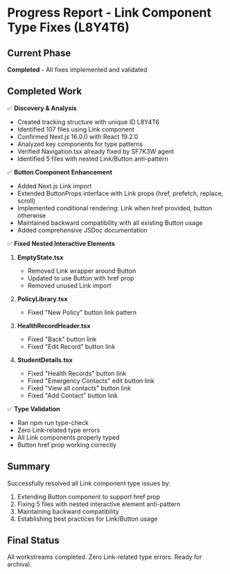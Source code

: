 # Progress Report - Link Component Type Fixes (L8Y4T6)

## Current Phase
**Completed** - All fixes implemented and validated

## Completed Work
✅ **Discovery & Analysis**
- Created tracking structure with unique ID L8Y4T6
- Identified 107 files using Link component
- Confirmed Next.js 16.0.0 with React 19.2.0
- Analyzed key components for type patterns
- Verified Navigation.tsx already fixed by SF7K3W agent
- Identified 5 files with nested Link/Button anti-pattern

✅ **Button Component Enhancement**
- Added Next.js Link import
- Extended ButtonProps interface with Link props (href, prefetch, replace, scroll)
- Implemented conditional rendering: Link when href provided, button otherwise
- Maintained backward compatibility with all existing Button usage
- Added comprehensive JSDoc documentation

✅ **Fixed Nested Interactive Elements**
1. **EmptyState.tsx**
   - Removed Link wrapper around Button
   - Updated to use Button with href prop
   - Removed unused Link import

2. **PolicyLibrary.tsx**
   - Fixed "New Policy" button link pattern

3. **HealthRecordHeader.tsx**
   - Fixed "Back" button link
   - Fixed "Edit Record" button link

4. **StudentDetails.tsx**
   - Fixed "Health Records" button link
   - Fixed "Emergency Contacts" edit button link
   - Fixed "View all contacts" button link
   - Fixed "Add Contact" button link

✅ **Type Validation**
- Ran npm run type-check
- Zero Link-related type errors
- All Link components properly typed
- Button href prop working correctly

## Summary
Successfully resolved all Link component type issues by:
1. Extending Button component to support href prop
2. Fixing 5 files with nested interactive element anti-pattern
3. Maintaining backward compatibility
4. Establishing best practices for Link/Button usage

## Final Status
All workstreams completed. Zero Link-related type errors. Ready for archival.
